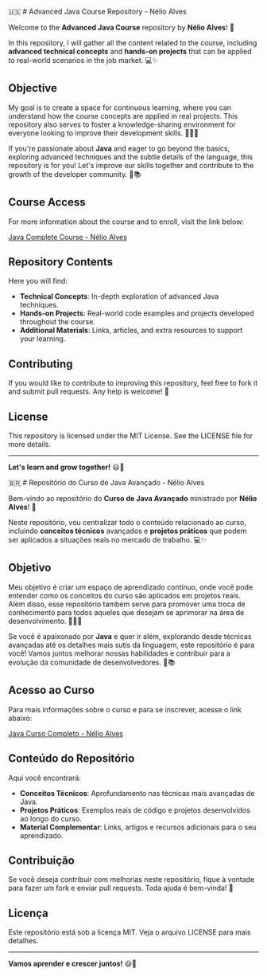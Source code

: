 🇺🇸 # Advanced Java Course Repository - Nélio Alves

Welcome to the **Advanced Java Course** repository by **Nélio Alves**! 🎉

In this repository, I will gather all the content related to the course, including **advanced technical concepts** and **hands-on projects** that can be applied to real-world scenarios in the job market. 💻✨

## Objective

My goal is to create a space for continuous learning, where you can understand how the course concepts are applied in real projects. This repository also serves to foster a knowledge-sharing environment for everyone looking to improve their development skills. 🚀👨‍💻

If you're passionate about **Java** and eager to go beyond the basics, exploring advanced techniques and the subtle details of the language, this repository is for you! Let's improve our skills together and contribute to the growth of the developer community. 🤝📚

## Course Access

For more information about the course and to enroll, visit the link below:

[Java Complete Course - Nélio Alves](https://www.udemy.com/course/java-curso-completo/?couponCode=KEEPLEARNINGBR)

## Repository Contents

Here you will find:

- **Technical Concepts**: In-depth exploration of advanced Java techniques.
- **Hands-on Projects**: Real-world code examples and projects developed throughout the course.
- **Additional Materials**: Links, articles, and extra resources to support your learning.

## Contributing

If you would like to contribute to improving this repository, feel free to fork it and submit pull requests. Any help is welcome! 🌟

## License

This repository is licensed under the MIT License. See the LICENSE file for more details.

---

**Let's learn and grow together!** 😃🚀


🇧🇷 # Repositório do Curso de Java Avançado - Nélio Alves

Bem-vindo ao repositório do **Curso de Java Avançado** ministrado por **Nélio Alves**! 🎉

Neste repositório, vou centralizar todo o conteúdo relacionado ao curso, incluindo **conceitos técnicos** avançados e **projetos práticos** que podem ser aplicados a situações reais no mercado de trabalho. 💻✨

## Objetivo

Meu objetivo é criar um espaço de aprendizado contínuo, onde você pode entender como os conceitos do curso são aplicados em projetos reais. Além disso, esse repositório também serve para promover uma troca de conhecimento para todos aqueles que desejam se aprimorar na área de desenvolvimento. 🚀👨‍💻

Se você é apaixonado por **Java** e quer ir além, explorando desde técnicas avançadas até os detalhes mais sutis da linguagem, este repositório é para você! Vamos juntos melhorar nossas habilidades e contribuir para a evolução da comunidade de desenvolvedores. 🤝📚

## Acesso ao Curso

Para mais informações sobre o curso e para se inscrever, acesse o link abaixo:

[Java Curso Completo - Nélio Alves](https://www.udemy.com/course/java-curso-completo/?couponCode=KEEPLEARNINGBR)

## Conteúdo do Repositório

Aqui você encontrará:

- **Conceitos Técnicos**: Aprofundamento nas técnicas mais avançadas de Java.
- **Projetos Práticos**: Exemplos reais de código e projetos desenvolvidos ao longo do curso.
- **Material Complementar**: Links, artigos e recursos adicionais para o seu aprendizado.

## Contribuição

Se você deseja contribuir com melhorias neste repositório, fique à vontade para fazer um fork e enviar pull requests. Toda ajuda é bem-vinda! 🌟

## Licença

Este repositório está sob a licença MIT. Veja o arquivo LICENSE para mais detalhes.

---

**Vamos aprender e crescer juntos!** 😃🚀
